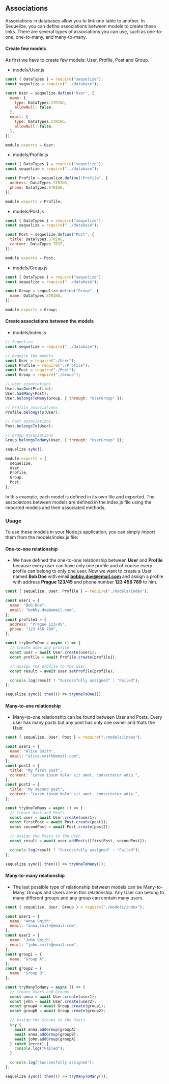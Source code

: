 ## Associations

Associations in databases allow you to link one table to another. In Sequelize, you can define associations between models to create these links. There are several types of associations you can use, such as one-to-one, one-to-many, and many-to-many.

#### Create few models

As first we have to create few models: User, Profile, Post and Group.

- models/User.js

```javascript
const { DataTypes } = require("sequelize");
const sequelize = require("../database");

const User = sequelize.define("User", {
  name: {
    type: DataTypes.STRING,
    allowNull: false,
  },
  email: {
    type: DataTypes.STRING,
    allowNull: false,
  },
});

module.exports = User;
```

- models/Profile.js

```javascript
const { DataTypes } = require("sequelize");
const sequelize = require("../database");

const Profile = sequelize.define("Profile", {
  address: DataTypes.STRING,
  phone: DataTypes.STRING,
});

module.exports = Profile;
```

- models/Post.js

```javascript
const { DataTypes } = require("sequelize");
const sequelize = require("../database");

const Post = sequelize.define("Post", {
  title: DataTypes.STRING,
  content: DataTypes.TEXT,
});

module.exports = Post;
```

- models/Group.js

```javascript
const { DataTypes } = require("sequelize");
const sequelize = require("../database");

const Group = sequelize.define("Group", {
  name: DataTypes.STRING,
});

module.exports = Group;
```

#### Create associations between the models

- models/index.js

```javascript
// Sequelize
const sequelize = require("../database");

// Require the models
const User = require("./User");
const Profile = require("./Profile");
const Post = require("./Post");
const Group = require("./Group");

// User associations
User.hasOne(Profile);
User.hasMany(Post);
User.belongsToMany(Group, { through: "UserGroup" });

// Profile associations
Profile.belongsTo(User);

// Post associations
Post.belongsTo(User);

// Group associations
Group.belongsToMany(User, { through: "UserGroup" });

sequelize.sync();

module.exports = {
  sequelize,
  User,
  Profile,
  Group,
  Post,
};
```

In this example, each model is defined in its own file and exported. The associations between models are defined in the index.js file using the imported models and their associated methods.

### Usage

To use these models in your Node.js application, you can simply import them from the models/index.js file:

#### One-to-one relationship

- We have defined the one-to-one relationship between **User** and **Profile** because every user can have only one profile and of course every profile can belong to only one user. Now we want to create a User named **Bob Doe** with email **bobby.doe@email.com** and assign a profile with address **Prague 123/45** and phone number **123 456 789** to him.

```javascript
const { sequelize, User, Profile } = require("./models/index");

const user1 = {
  name: "Bob Doe",
  email: "bobby.doe@email.com",
};
const profile1 = {
  address: "Prague 123/45",
  phone: "123 456 789",
};

const tryOneToOne = async () => {
  // Create user and profile
  const user = await User.create(user1);
  const profile = await Profile.create(profile1);

  // Assign the profile to the user
  const result = await user.setProfile(profile);

  console.log(result ? "Successfully assigned" : "Failed");
};

sequelize.sync().then(() => tryOneToOne());
```

#### Many-to-one relationship

- Many-to-one relationship can be found between User and Posts. Every user has many posts but any post has only one owner and thats the User.

```javascript
const { sequelize, User, Post } = require("./models/index");

const user1 = {
  name: "Alice Smith",
  email: "alice.smith@email.com",
};
const post1 = {
  title: "My first post",
  content: "Lorem ipsum dolor sit amet, consectetur adip.",
};
const post2 = {
  title: "My second post",
  content: "Lorem ipsum dolor sit amet, consectetur adip.",
};

const tryOneToMany = async () => {
  // Create User and Posts
  const user = await User.create(user1);
  const firstPost = await Post.create(post1);
  const secondPost = await Post.create(post2);

  // Assign the Posts to the User
  const result = await user.addPosts([firstPost, secondPost]);

  console.log(result ? "Successfully assigned" : "Failed");
};

sequelize.sync().then(() => tryOneToMany());
```

#### Many-to-many relationship

- The last possible type of relationship between models can be Many-to-Many. Groups and Users are in this relationship. Any User can belong to many different groups and any group can contain many users.

```javascript
const { sequelize, User, Group } = require("./models/index");

const user1 = {
  name: "Anna Smith",
  email: "anna.smith@email.com",
};
const user2 = {
  name: "John Smith",
  email: "john.smith@email.com",
};
const group1 = {
  name: "Group A",
};
const group2 = {
  name: "Group B",
};

const tryManyToMany = async () => {
  // Create Users and Groups
  const anna = await User.create(user1);
  const john = await User.create(user2);
  const groupA = await Group.create(group1);
  const groupB = await Group.create(group2);

  // Assign the Groups to the Users
  try {
    await anna.addGroup(groupA);
    await anna.addGroup(groupB);
    await john.addGroup(groupA);
  } catch (error) {
    console.log("Failed");
  }

  console.log("Succsesfully assigned");
};

sequelize.sync().then(() => tryManyToMany());
```
